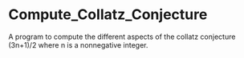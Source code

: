 # Compute_Collatz_Conjecture
A program to compute the different aspects of the collatz conjecture (3n+1)/2 where n is a nonnegative integer.
